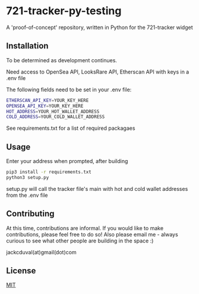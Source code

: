 # 721-tracker-py-testing

A 'proof-of-concept' repository, written in Python for the 721-tracker widget

## Installation

To be determined as development continues. 

Need access to OpenSea API, LooksRare API, Etherscan API with keys in a .env file

The following fields need to be set in your .env file:
```bash
ETHERSCAN_API_KEY=YOUR_KEY_HERE
OPENSEA_API_KEY=YOUR_KEY_HERE
HOT_ADDRESS=YOUR_HOT_WALLET_ADDRESS
COLD_ADDRESS=YOUR_COLD_WALLET_ADDRESS
```

See requirements.txt for a list of required packagaes


## Usage
Enter your address when prompted, after building
```bash
pip3 install -r requirements.txt
python3 setup.py
```
setup.py will call the tracker file's main with hot and cold wallet addresses from the .env file

## Contributing
At this time, contributions are informal. If you would like to make contributions, please feel free to do so! Also please email me - always curious to see what other people are building in the space :) 

jackcduval(at)gmail(dot)com

## License
[MIT](https://choosealicense.com/licenses/mit/)
